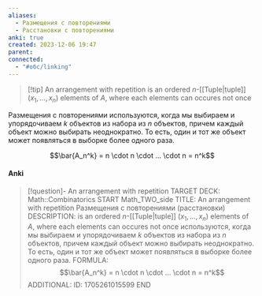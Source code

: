 ```yaml
---
aliases:
  - Размещения с повторениями
  - Расстановки с повторениями
anki: true
created: 2023-12-06 19:47
parent: 
connected:
  - "#обс/linking"
---
```


> [!tip] An arrangement with repetition
 is an ordered $n$-[[Tuple|tuple]] $(x_1,..., x_n)$ elements of $A$, where each elements can occures not once
 
Размещения с повторениями используются, когда мы выбираем и упорядочиваем $k$ объектов из набора из $n$ объектов, причем каждый объект можно выбирать неоднократно. То есть, один и тот же объект может появляться в выборке более одного раза.

$$\bar{A_n^k} = n \cdot n \cdot ... \cdot n = n^k$$


#### Anki
> [!question]- An arrangement with repetition
TARGET DECK: Math::Combinatorics
START
Math_TWO_side
TITLE: An arrangement with repetition
Размещения с повторениями (расстановки)
DESCRIPTION: is an ordered $n$-[[Tuple|tuple]] $(x_1,..., x_n)$ elements of $A$, where each elements can occures not once
используются, когда мы выбираем и упорядочиваем $k$ объектов из набора из $n$ объектов, причем каждый объект можно выбирать неоднократно. То есть, один и тот же объект может появляться в выборке более одного раза.
FORMULA: $$\bar{A_n^k} = n \cdot n \cdot ... \cdot n = n^k$$
ADDITIONAL:
ID: 1705261015599
END













